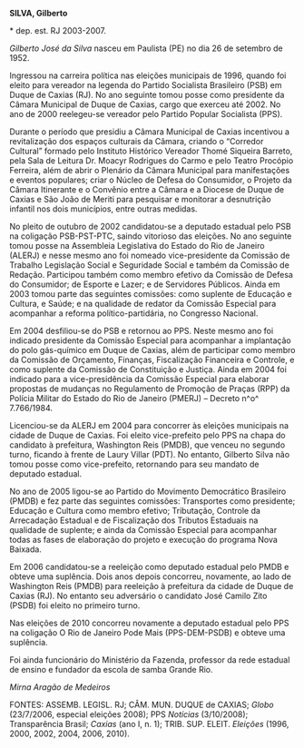 **SILVA, Gilberto**

\* dep. est. RJ 2003-2007.

*Gilberto José da Silva* nasceu em Paulista (PE) no dia 26 de setembro
de 1952.

Ingressou na carreira política nas eleições municipais de 1996, quando
foi eleito para vereador na legenda do Partido Socialista Brasileiro
(PSB) em Duque de Caxias (RJ). No ano seguinte tomou posse como
presidente da Câmara Municipal de Duque de Caxias, cargo que exerceu até
2002. No ano de 2000 reelegeu-se vereador pelo Partido Popular
Socialista (PPS).

Durante o período que presidiu a Câmara Municipal de Caxias incentivou a
revitalização dos espaços culturais da Câmara, criando o “Corredor
Cultural” formado pelo Instituto Histórico Vereador Thomé Siqueira
Barreto, pela Sala de Leitura Dr. Moacyr Rodrigues do Carmo e pelo
Teatro Procópio Ferreira, além de abrir o Plenário da Câmara Municipal
para manifestações e eventos populares; criar o Núcleo de Defesa do
Consumidor, o Projeto da Câmara Itinerante e o Convênio entre a Câmara e
a Diocese de Duque de Caxias e São João de Meriti para pesquisar e
monitorar a desnutrição infantil nos dois municípios, entre outras
medidas.

No pleito de outubro de 2002 candidatou-se a deputado estadual pelo PSB
na coligação PSB-PST-PTC, saindo vitorioso das eleições. No ano seguinte
tomou posse na Assembleia Legislativa do Estado do Rio de Janeiro
(ALERJ) e nesse mesmo ano foi nomeado vice-presidente da Comissão de
Trabalho Legislação Social e Seguridade Social e também da Comissão de
Redação. Participou também como membro efetivo da Comissão de Defesa do
Consumidor; de Esporte e Lazer; e de Servidores Públicos. Ainda em 2003
tomou parte das seguintes comissões: como suplente de Educação e
Cultura, e Saúde; e na qualidade de redator da Comissão Especial para
acompanhar a reforma político-partidária, no Congresso Nacional.

Em 2004 desfiliou-se do PSB e retornou ao PPS. Neste mesmo ano foi
indicado presidente da Comissão Especial para acompanhar a implantação
do polo gás-químico em Duque de Caxias, além de participar como membro
da Comissão de Orçamento, Finanças, Fiscalização Financeira e Controle,
e como suplente da Comissão de Constituição e Justiça. Ainda em 2004 foi
indicado para a vice-presidência da Comissão Especial para elaborar
propostas de mudanças no Regulamento de Promoção de Praças (RPP) da
Polícia Militar do Estado do Rio de Janeiro (PMERJ) – Decreto n^o^
7.766/1984.

Licenciou-se da ALERJ em 2004 para concorrer às eleições municipais na
cidade de Duque de Caxias. Foi eleito vice-prefeito pelo PPS na chapa do
candidato à prefeitura, Washington Reis (PMDB), que venceu no segundo
turno, ficando à frente de Laury Villar (PDT). No entanto, Gilberto
Silva não tomou posse como vice-prefeito, retornando para seu mandato de
deputado estadual.

No ano de 2005 ligou-se ao Partido do Movimento Democrático Brasileiro
(PMDB) e fez parte das seguintes comissões: Transportes como presidente;
Educação e Cultura como membro efetivo; Tributação, Controle da
Arrecadação Estadual e de Fiscalização dos Tributos Estaduais na
qualidade de suplente; e ainda da Comissão Especial para acompanhar
todas as fases de elaboração do projeto e execução do programa Nova
Baixada.

Em 2006 candidatou-se a reeleição como deputado estadual pelo PMDB e
obteve uma suplência. Dois anos depois concorreu, novamente, ao lado de
Washington Reis (PMDB) para reeleição à prefeitura da cidade de Duque de
Caxias (RJ). No entanto seu adversário o candidato José Camilo Zito
(PSDB) foi eleito no primeiro turno.

Nas eleições de 2010 concorreu novamente a deputado estadual pelo PPS na
coligação O Rio de Janeiro Pode Mais (PPS-DEM-PSDB) e obteve uma
suplência.

Foi ainda funcionário do Ministério da Fazenda, professor da rede
estadual de ensino e fundador da escola de samba Grande Rio.

*Mirna Aragão de Medeiros*

FONTES: ASSEMB. LEGISL. RJ; CÂM. MUN. DUQUE de CAXIAS; *Globo*
(23/7/2006, especial eleições 2008); PPS *Notícias* (3/10/2008);
Transparência Brasil; *Caxias* (ano I, n. 1); TRIB. SUP. ELEIT.
*Eleições* (1996, 2000, 2002, 2004, 2006, 2010).
